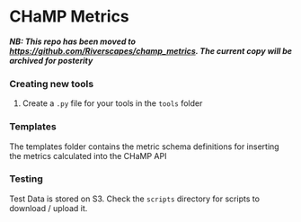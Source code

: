 # CHaMP Metrics

***NB: This repo has been moved to https://github.com/Riverscapes/champ_metrics. The current copy will be archived for posterity***


### Creating new tools

1. Create a `.py` file for your tools in the `tools` folder

### Templates

The templates folder contains the metric schema definitions for inserting the metrics calculated into the CHaMP API

### Testing

Test Data is stored on S3. Check the `scripts` directory for scripts to download / upload it.
